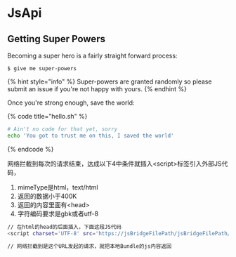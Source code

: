 # JsApi

## Getting Super Powers

Becoming a super hero is a fairly straight forward process:

```
$ give me super-powers
```

{% hint style="info" %}
 Super-powers are granted randomly so please submit an issue if you're not happy with yours.
{% endhint %}

Once you're strong enough, save the world:

{% code title="hello.sh" %}
```bash
# Ain't no code for that yet, sorry
echo 'You got to trust me on this, I saved the world'
```
{% endcode %}

网络拦截到每次的请求结束，达成以下4中条件就插入&lt;script&gt;标签引入外部JS代码，

1. mimeType是html，text/html
2. 返回的数据小于400K
3. 返回的内容里面有&lt;head&gt;
4. 字符编码要求是gbk或者utf-8

```bash
// 在html的head的后面插入，下面这段JS代码
<script charset='UTF-8' src='https://jsBridgeFilePath/jsBridgeFilePath/jsBridgeFilePath.js' crossorigin></script>

// 网络拦截到是这个URL发起的请求，就把本地Bundle的js内容返回
```





